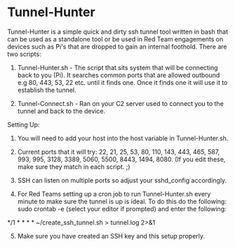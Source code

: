 # Tunnel-Hunter

Tunnel-Hunter is a simple quick and dirty ssh tunnel tool written in bash that can be used as a standalone tool or be used in Red Team engagements on devices such as Pi's that are dropped to gain an internal foothold. There are two scripts:

1. Tunnel-Hunter.sh - The script that sits system that will be connecting back to you (Pi). It searches common ports that are allowed outbound e.g 80, 443, 53, 22 etc. until it finds one. Once it finds one it will use it to establish the tunnel.

2. Tunnel-Connect.sh - Ran on your C2 server used to connect you to the tunnel and back to the device. 

Setting Up:
1. You will need to add your host into the host variable in Tunnel-Hunter.sh.

2. Current ports that it will try: 22, 21, 25, 53, 80, 110, 143, 443, 465, 587, 993, 995, 3128, 3389, 5060, 5500, 8443, 1494, 8080. (If you edit these, make sure they match in each script. ;)

3. SSH can listen on multiple ports so adjust your sshd_config accordingly.

4. For Red Teams setting up a cron job to run Tunnel-Hunter.sh every minute to make sure the tunnel is up is ideal. To do this do the following: sudo crontab -e (select your editor if prompted) and enter the following: 

*/1 * * * * ~/create_ssh_tunnel.sh > tunnel.log 2>&1

5. Make sure you have created an SSH key and this setup properly.


